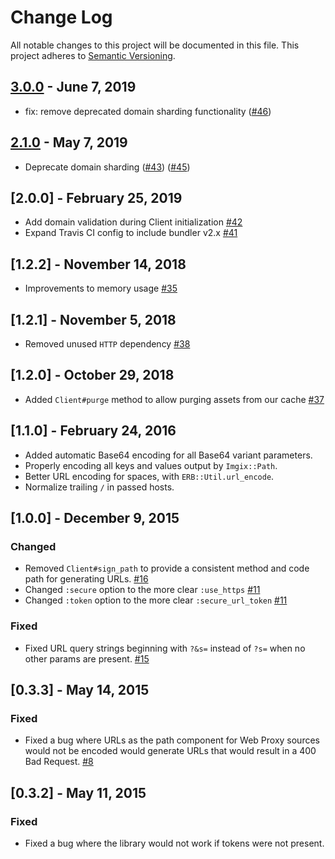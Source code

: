 # Change Log

All notable changes to this project will be documented in this file.
This project adheres to [Semantic Versioning](http://semver.org/).

## [3.0.0](https://github.com/imgix/imgix-rb/compare/2.1.0...3.0.0) - June 7, 2019

*  fix: remove deprecated domain sharding functionality ([#46](https://github.com/imgix/imgix-rb/pull/46))

## [2.1.0](https://github.com/imgix/imgix-rb/compare/2.0.0...2.1.0) - May 7, 2019

* Deprecate domain sharding ([#43](https://github.com/imgix/imgix-rb/pull/43)) ([#45](https://github.com/imgix/imgix-rb/pull/45))

## [2.0.0] - February 25, 2019

* Add domain validation during Client initialization [#42](https://github.com/imgix/imgix-rb/pull/42)
* Expand Travis CI config to include bundler v2.x [#41](https://github.com/imgix/imgix-rb/pull/41)

## [1.2.2] - November 14, 2018

* Improvements to memory usage [#35](https://github.com/imgix/imgix-rb/pull/35)

## [1.2.1] - November 5, 2018

* Removed unused `HTTP` dependency [#38](https://github.com/imgix/imgix-rb/pull/37)

## [1.2.0] - October 29, 2018

* Added `Client#purge` method to allow purging assets from our cache [#37](https://github.com/imgix/imgix-rb/pull/38)

## [1.1.0] - February 24, 2016

* Added automatic Base64 encoding for all Base64 variant parameters.
* Properly encoding all keys and values output by `Imgix::Path`.
* Better URL encoding for spaces, with `ERB::Util.url_encode`.
* Normalize trailing `/` in passed hosts.

## [1.0.0] - December 9, 2015
### Changed
- Removed `Client#sign_path` to provide a consistent method and code path for generating URLs. [#16](https://github.com/imgix/imgix-rb/issues/16)
- Changed `:secure` option to the more clear `:use_https` [#11](https://github.com/imgix/imgix-rb/issues/11)
- Changed `:token` option to the more clear `:secure_url_token` [#11](https://github.com/imgix/imgix-rb/issues/11)

### Fixed
- Fixed URL query strings beginning with `?&s=` instead of `?s=` when no other params are present. [#15](https://github.com/imgix/imgix-rb/issues/15)

## [0.3.3] - May 14, 2015
### Fixed
- Fixed a bug where URLs as the path component for Web Proxy sources would not be encoded would generate URLs that would result in a 400 Bad Request. [#8](https://github.com/imgix/imgix-rb/pull/8)

## [0.3.2] - May 11, 2015
### Fixed
- Fixed a bug where the library would not work if tokens were not present.
